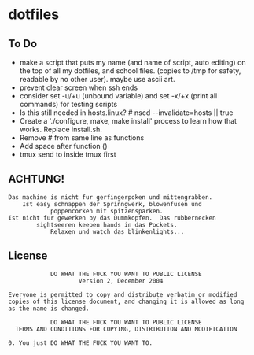 dotfiles
====

To Do
----

 - make a script that puts my name (and name of script, auto editing) on the top of all my dotfiles, and school files. (copies to /tmp for safety, readable by no other user). maybe use ascii art.
 - prevent clear screen when ssh ends
 - consider set -u/+u (unbound variable) and set -x/+x (print all commands) for testing scripts
 - Is this still needed in hosts.linux? # nscd --invalidate=hosts || true
 - Create a './configure, make, make install' process to learn how that works. Replace install.sh.
 - Remove # from same line as functions
 - Add space after function ()
 - tmux send to inside tmux first


ACHTUNG!
----

    Das machine is nicht fur gerfingerpoken und mittengrabben.
        Ist easy schnappen der Sprinngwerk, blowenfusen und
                poppencorken mit spitzensparken.
    Ist nicht fur gewerken by das Dummkopfen.  Das rubbernecken
            sightseeren keepen hands in das Pockets.
                Relaxen und watch das blinkenlights...


License
----

                DO WHAT THE FUCK YOU WANT TO PUBLIC LICENSE
                        Version 2, December 2004

    Everyone is permitted to copy and distribute verbatim or modified
    copies of this license document, and changing it is allowed as long
    as the name is changed.

                DO WHAT THE FUCK YOU WANT TO PUBLIC LICENSE
      TERMS AND CONDITIONS FOR COPYING, DISTRIBUTION AND MODIFICATION

    0. You just DO WHAT THE FUCK YOU WANT TO.
